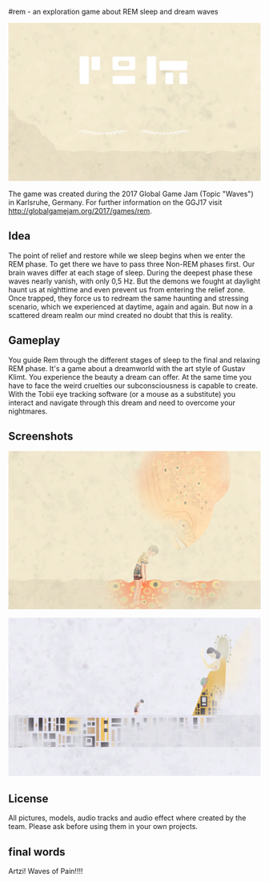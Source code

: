 #rem - an exploration game about REM sleep and dream waves

![rem title screen](/images/title_screen.png)

The game was created during the 2017 Global Game Jam (Topic "Waves") in Karlsruhe, Germany.
For further information on the GGJ17 visit http://globalgamejam.org/2017/games/rem.

## Idea

The point of relief and restore while we sleep begins when we enter the REM phase.
To get there we have to pass three Non-REM phases first.
Our brain waves differ at each stage of sleep.
During the deepest phase these waves nearly vanish, with only 0,5 Hz.
But the demons we fought at daylight haunt us at nighttime and even prevent us from entering the relief zone.
Once trapped, they force us to redream the same haunting and stressing scenario, which we experienced at daytime, again and again.
But now in a scattered dream realm our mind created no doubt that this is reality.

## Gameplay

You guide Rem through the different stages of sleep to the final and relaxing REM phase.
It's a game about a dreamworld with the art style of Gustav Klimt.
You experience the beauty a dream can offer.
At the same time you have to face the weird cruelties our subconsciousness is capable to create.
With the Tobii eye tracking software (or a mouse as a substitute) you interact and navigate through this dream and need to overcome your nightmares. 

## Screenshots

![meeting a fish in rem](/images/fish.png)

![interacting with a goddess statue](/images/goddess.png)
## License

All pictures, models, audio tracks and audio effect where created by the team.
Please ask before using them in your own projects.

## final words

Artzi! Waves of Pain!!!!